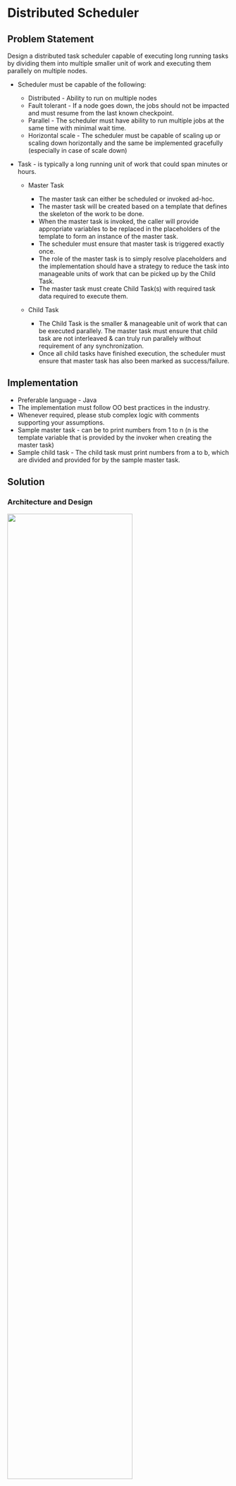 # Distributed Scheduler

## Problem Statement
Design a distributed task scheduler capable of executing long running tasks by dividing them into multiple smaller unit of work and executing them parallely on multiple nodes.
- Scheduler must be capable of the following:
  - Distributed - Ability to run on multiple nodes
  - Fault tolerant - If a node goes down, the jobs should not be impacted and must resume from the last known checkpoint.
  - Parallel - The scheduler must have ability to run multiple jobs at the same time with minimal wait time.
  - Horizontal scale - The scheduler must be capable of scaling up or scaling down horizontally and the same be implemented gracefully (especially in case of scale down)

- Task - is typically a long running unit of work that could span minutes or hours.
  - Master Task
    - The master task can either be scheduled or invoked ad-hoc.
    - The master task will be created based on a template that defines the skeleton of the work to be done.
    - When the master task is invoked, the caller will provide appropriate variables to be replaced in the placeholders of the template to form an instance of the master task.
    - The scheduler must ensure that master task is triggered exactly once.
    - The role of the master task is to simply resolve placeholders and the implementation should have a strategy to reduce the task into manageable units of work that can be picked up by the Child Task.
    - The master task must create Child Task(s) with required task data required to execute them.

  - Child Task
    - The Child Task is the smaller & manageable unit of work that can be executed parallely. The master task must ensure that child task are not interleaved & can truly run parallely without requirement of any synchronization.
    - Once all child tasks have finished execution, the scheduler must ensure that master task has also been marked as success/failure.
  
## Implementation
- Preferable language - Java
- The implementation must follow OO best practices in the industry.
- Whenever required, please stub complex logic with comments supporting your assumptions.
- Sample master task - can be to print numbers from 1 to n (n is the template variable that is provided by the invoker when creating the master task)
- Sample child task - The child task must print numbers from a to b, which are divided and provided for by the sample master task.

## Solution
### Architecture and Design
<img src="https://drive.google.com/uc?export=view&id=176TWpTWohN8uM7M4l_s1FZi0sHkbmltq" width="75%" height="75%"/>

##### Open-Close Principle
One of the main pillars on which this solution is built is the open-close principle. All logical entities are segregated by interfaces.

##### Scheduler
This is the main interface for the user. The user sees the scheduler having:
- A user interface to provide user management and visibility.
- The ability to maintain more than one registry for task execution.
- Manages the tasks against the registries.
- Provides the ability for the user to schedule one-time or regular jobs.

<img src="https://drive.google.com/uc?export=view&id=1z5E7pdqvfosx4aNVoaOVNB0e3fFP7BvL" width="25%" height="25%"/>

##### Node
This is the basic building block of an executor. A node has two possible operations:
- The ability to distribute tasks among other nodes and itself (execute a master job).
- The ability to execute smaller tasks delegated by other masters and itself (execute a child job).

Each node is independent, but communicates with other nodes through an embedded hazelcast grid. For the sake of simplicity, the nodes in the demo provided here communicate via interfaces in a single JVM. Master tasks and child tasks are evenly distributed among the nodes, and this is managed by the Registry.

##### Registry
The next bigger block is the Registry. This is the 'manager' of the nodes, and it takes care of:
- Distribution of master and child tasks evenly across the cluster of nodes.
- HA for every task, ensuring that other nodes can take over in case of failures.
- Regular health checks to ensure node sanity.
- Graceful bringup and shutdown of nodes.

##### Task
The task is one more building block in the scheduler. It is an abstract base class extended by two classes:
- AbstractMasterTask
- AbstractChildTask

These two classes are the ones that will be exposed as a library to developers, so that they can develop their own tasks by adhering to the master-child principle.

<img src="https://drive.google.com/uc?export=view&id=1l5WwXRyh5QeECBoHJ0TDmkwaTxA_tZih" width="50%" height="50%"/>

#### Tech Stack
##### Embedded Hazelcast for node management
Hazelcast is an excellent in-memory platform to provide shared data across multiple nodes. This will be heavily used by the Registry to maintain shared data structures across nodes.

##### Embedded Hazelcast for inter-node communication
Whether it's synchronous or asynchronous communication (such as job status updates) across nodes, Hazelcast provides the features out of the box for inter-node communication.

##### Cassandra as the data store
The main reason for choosing Cassandra here are two fold:
- It will serve as the disk storage for all the hazelcast data. In case hazelcast is down, Cassandra will be used as the backup to bring it up again.
- It is a no-SQL datastore perfect for storing job templates, user management, job statuses, etc.

##### Spring Boot for microservice deployment
I've personally used Dropwizard extensively, but for this use case I've seen that the support for Hazelcast is better on Spring Boot than on Dropwizard. Hence the choice.

#### Simplification for the demo
For the sake of a demo, the implementation and tech stack has been brought down into:
- Deployment: All logically-separate components are segregated by interfaces rather than separate spring boot applications. It will all run in one single JVM.
- Node management: There is no hazelcast used for communication, it will be an in-memory interface-to-interface communication.
- Job management and storage: There is no storage, the DAO is a dummy implementation.

##### Testing
There are two test cases in the repository, which cover:
- A successful task distribution and execution scenario
- A failure case where one of the child tasks fail, leading to the rest being successful but the overall master task failing.

Please run "mvn test" to execute the test cases, preferably using "IntelliJ Idea CE".
